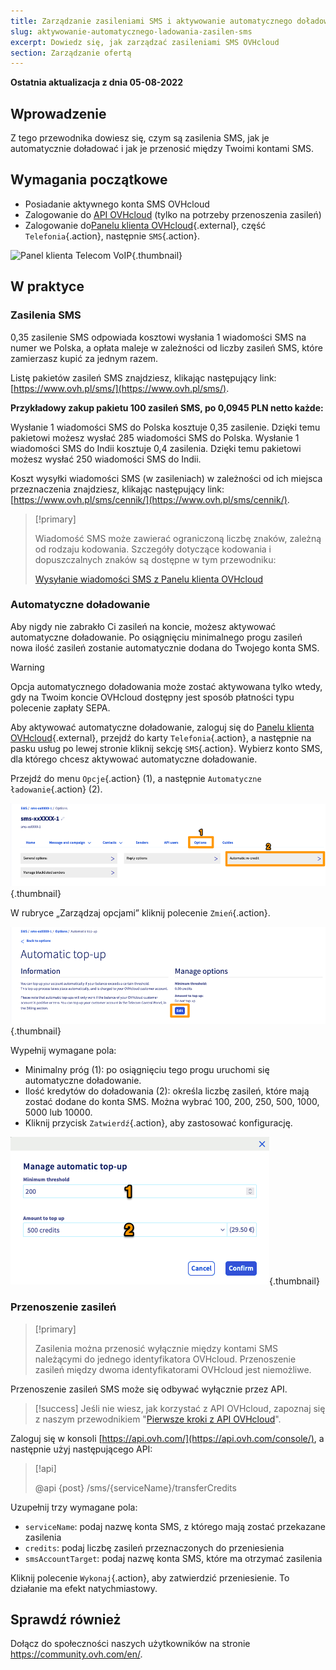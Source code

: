 ```yaml
---
title: Zarządzanie zasileniami SMS i aktywowanie automatycznego doładowania
slug: aktywowanie-automatycznego-ladowania-zasilen-sms
excerpt: Dowiedz się, jak zarządzać zasileniami SMS OVHcloud
section: Zarządzanie ofertą
---
```


**Ostatnia aktualizacja z dnia 05-08-2022**

## Wprowadzenie

Z tego przewodnika dowiesz się, czym są zasilenia SMS, jak je automatycznie doładować i jak je przenosić między Twoimi kontami SMS.

## Wymagania początkowe

- Posiadanie aktywnego konta SMS OVHcloud
- Zalogowanie do [API OVHcloud](https://api.ovh.com/console/) (tylko na potrzeby przenoszenia zasileń)
- Zalogowanie do[Panelu klienta OVHcloud](https://www.ovh.com/auth/?action=gotomanager&from=https://www.ovh.pl/&ovhSubsidiary=pl){.external}, część `Telefonia`{.action}, następnie `SMS`{.action}.

![Panel klienta Telecom VoIP](https://raw.githubusercontent.com/ovh/docs/master/templates/control-panel/product-selection/telecom/tpl-telecom-03-en-sms.png){.thumbnail}

## W praktyce

### Zasilenia SMS

0,35 zasilenie SMS odpowiada kosztowi wysłania 1 wiadomości SMS na numer we Polska, a opłata maleje w zależności od liczby zasileń SMS, które zamierzasz kupić za jednym razem. 

Listę pakietów zasileń SMS znajdziesz, klikając następujący link: [https://www.ovh.pl/sms/](https://www.ovh.pl/sms/).

**Przykładowy zakup pakietu 100 zasileń SMS, po 0,0945 PLN netto każde:**

Wysłanie 1 wiadomości SMS do Polska kosztuje 0,35 zasilenie. Dzięki temu pakietowi możesz wysłać 285 wiadomości SMS do Polska.
Wysłanie 1 wiadomości SMS do Indii kosztuje 0,4 zasilenia. Dzięki temu pakietowi możesz wysłać 250 wiadomości SMS do Indii.

Koszt wysyłki wiadomości SMS (w zasileniach) w zależności od ich miejsca przeznaczenia znajdziesz, klikając następujący link: [https://www.ovh.pl/sms/cennik/](https://www.ovh.pl/sms/cennik/).

> [!primary]
>
> Wiadomość SMS może zawierać ograniczoną liczbę znaków, zależną od rodzaju kodowania. Szczegóły dotyczące kodowania i dopuszczalnych znaków są dostępne w tym przewodniku:
> 
> [Wysyłanie wiadomości SMS z Panelu klienta OVHcloud](../wysylanie-wiadomosci-sms-z-panelu-klienta/#etap-2-tworzenie-wiadomosci-sms)
>

### Automatyczne doładowanie

Aby nigdy nie zabrakło Ci zasileń na koncie, możesz aktywować automatyczne doładowanie. Po osiągnięciu minimalnego progu zasileń nowa ilość zasileń zostanie automatycznie dodana do Twojego konta SMS.

> [!warning]
>
> Opcja automatycznego doładowania może zostać aktywowana tylko wtedy, gdy na Twoim koncie OVHcloud dostępny jest sposób płatności typu polecenie zapłaty SEPA.
>

Aby aktywować automatyczne doładowanie, zaloguj się do [Panelu klienta OVHcloud](https://www.ovh.com/auth/?action=gotomanager&from=https://www.ovh.pl/&ovhSubsidiary=pl){.external}, przejdź do karty `Telefonia`{.action}, a następnie na pasku usług po lewej stronie kliknij sekcję `SMS`{.action}. Wybierz konto SMS, dla którego chcesz aktywować automatyczne doładowanie.

Przejdź do menu `Opcje`{.action} (1), a następnie `Automatyczne ładowanie`{.action} (2).

![zasilenie sms](images/smscredit01.png){.thumbnail}

W rubryce „Zarządzaj opcjami” kliknij polecenie `Zmień`{.action}.

![zasilenie sms](images/smscredit02.png){.thumbnail}

Wypełnij wymagane pola:

- Minimalny próg (1): po osiągnięciu tego progu uruchomi się automatyczne doładowanie.
- Ilość kredytów do doładowania (2): określa liczbę zasileń, które mają zostać dodane do konta SMS. Można wybrać 100, 200, 250, 500, 1000, 5000 lub 10000.
- Kliknij przycisk `Zatwierdź`{.action}, aby zastosować konfigurację.

![zasilenie sms](images/smscredit03.png){.thumbnail}

### Przenoszenie zasileń

> [!primary]
>
> Zasilenia można przenosić wyłącznie między kontami SMS należącymi do jednego identyfikatora OVHcloud. Przenoszenie zasileń między dwoma identyfikatorami OVHcloud jest niemożliwe.
>

Przenoszenie zasileń SMS może się odbywać wyłącznie przez API.

> [!success]
> Jeśli nie wiesz, jak korzystać z API OVHcloud, zapoznaj się z naszym przewodnikiem "[Pierwsze kroki z API OVHcloud](https://docs.ovh.com/pl/api/first-steps-with-ovh-api/)".

Zaloguj się w konsoli [https://api.ovh.com/](https://api.ovh.com/console/), a następnie użyj następującego API:

> [!api]
>
> @api {post} /sms/{serviceName}/transferCredits
>

Uzupełnij trzy wymagane pola:

- `serviceName`: podaj nazwę konta SMS, z którego mają zostać przekazane zasilenia
- `credits`: podaj liczbę zasileń przeznaczonych do przeniesienia
- `smsAccountTarget`: podaj nazwę konta SMS, które ma otrzymać zasilenia

Kliknij polecenie `Wykonaj`{.action}, aby zatwierdzić przeniesienie. To działanie ma efekt natychmiastowy.

## Sprawdź również

Dołącz do społeczności naszych użytkowników na stronie <https://community.ovh.com/en/>.

